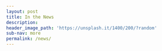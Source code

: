 ```yaml
---
layout: post
title: In the News
description: 
header_image_path: 'https://unsplash.it/1400/200/?random'
sub-nav: more
permalink: /news/
---
```

